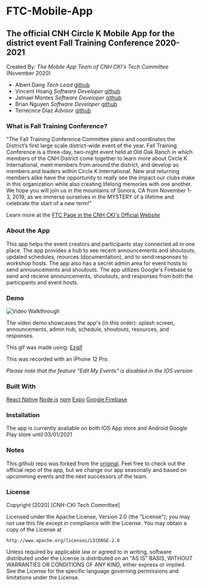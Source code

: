 # FTC-Mobile-App

## The official CNH Circle K Mobile App for the district event Fall Training Conference 2020-2021
Created By: *The Mobile App Team of CNH CKI's Tech Committee* (November 2020)
- Albert Dang     *Tech Lead*           [github](https://github.com/AlbertDang46)
- Vincent Hoang   *Software Developer*  [github](https://github.com/Ricecrackerz)          
- Jatnael Montes  *Software Developer*  [github](https://github.com/ifelsejet)           
- Brian Nguyen    *Software Developer*  [github](https://github.com/branraisin)
- Terrecnce Diaz  *Advisor*             [github](https://github.com/terrencejames)
            
### What is Fall Training Conference?
"The Fall Training Conference Committee plans and coordinates the District’s first large scale district-wide event of the year. Fall Training Conference is a three-day, two-night event held at Old Oak Ranch in which members of the CNH District come together to learn more about Circle K International, meet members from around the district, and develop as members and leaders within Circle K International. New and returning members alike have the opportunity to really see the impact our clubs make in this organization while also creating lifelong memories with one another. We hope you will join us in the mountains of Sonora, CA from November 1-3, 2019, as we immerse ourselves in the MYSTERY of a lifetime and celebrate the start of a new term!"

Learn more at the [FTC Page in the CNH CKI's Official Website](http://www.cnhcirclek.org/committees/fall-training-conference-committee/)

### About the App
This app helps the event creators and participants stay connected all in one place. The app provides a hub to see recent announcements and shoutouts, updated schedules, reources (documentation), and to send responses to workshop hosts. The app also has a secret admin area for event hosts to send announcements and shoutouts. The app utilizes Google's Firebase to send and recieve announcements, shoutouts, and responses from both the participants and event hosts.


### Demo

<img src='https://github.com/Ricecrackerz/FTC-Mobile-App/blob/master/ezgif.com-gif-maker%20(1).gif' title='Video Walkthrough' width='' alt='Video Walkthrough' />

The video demo showcases the app's (in this order): splash screen, announcements, admin hub, schedule, shoutouts, resources, and responses.

This gif was made using: [Ezgif](https://ezgif.com/)

This was recorded with an iPhone 12 Pro.

*Please note that the feature "Edit My Events" is disabled in the IOS version*

### Built With
[React Native](https://reactnative.dev/)
[Node.js](https://nodejs.org/en/)
[npm](https://www.npmjs.com/)
[Expo](https://expo.io/)
[Google Firebase](https://firebase.google.com/)

### Installation
The app is currently avaliable on both IOS App store and Android Google Play store until 03/01/2021

### Notes
This github repo was forked from the [original](https://github.com/CNHCircleK/CNH-Mobile-App). Feel free to check out the official repo of the app, but we change our app seasonally and based on upcomming events and the next successors of the team.

### License
Copyright [2020] [CNH-CKI Tech Committee]

Licensed under the Apache License, Version 2.0 (the "License");
you may not use this file except in compliance with the License.
You may obtain a copy of the License at

    http://www.apache.org/licenses/LICENSE-2.0

Unless required by applicable law or agreed to in writing, software
distributed under the License is distributed on an "AS IS" BASIS,
WITHOUT WARRANTIES OR CONDITIONS OF ANY KIND, either express or implied.
See the License for the specific language governing permissions and
limitations under the License.

